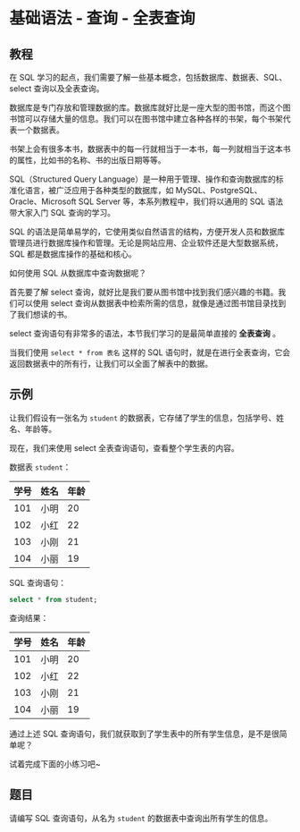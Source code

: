 # 基础语法 - 查询 - 全表查询

## 教程

在 SQL 学习的起点，我们需要了解一些基本概念，包括数据库、数据表、SQL、select 查询以及全表查询。

数据库是专门存放和管理数据的库。数据库就好比是一座大型的图书馆，而这个图书馆可以存储大量的信息。我们可以在图书馆中建立各种各样的书架，每个书架代表一个数据表。

书架上会有很多本书，数据表中的每一行就相当于一本书，每一列就相当于这本书的属性，比如书的名称、书的出版日期等等。

SQL（Structured Query Language）是一种用于管理、操作和查询数据库的标准化语言，被广泛应用于各种类型的数据库，如 MySQL、PostgreSQL、Oracle、Microsoft SQL Server 等，本系列教程中，我们将以通用的 SQL 语法带大家入门 SQL 查询的学习。

SQL 的语法是简单易学的，它使用类似自然语言的结构，方便开发人员和数据库管理员进行数据库操作和管理。无论是网站应用、企业软件还是大型数据系统，SQL 都是数据库操作的基础和核心。

如何使用 SQL 从数据库中查询数据呢？

首先要了解 select 查询，就好比是我们要从图书馆中找到我们感兴趣的书籍。我们可以使用 select 查询从数据表中检索所需的信息，就像是通过图书馆目录找到了我们想读的书。

select 查询语句有非常多的语法，本节我们学习的是最简单直接的 **全表查询** 。

当我们使用 `select * from 表名` 这样的 SQL 语句时，就是在进行全表查询，它会返回数据表中的所有行，让我们可以全面了解表中的数据。



## 示例

让我们假设有一张名为 `student` 的数据表，它存储了学生的信息，包括学号、姓名、年龄等。

现在，我们来使用 select 全表查询语句，查看整个学生表的内容。

数据表 `student`：


| 学号 | 姓名 | 年龄 |
| ---- | ---- | ---- |
| 101  | 小明 | 20   |
| 102  | 小红 | 22   |
| 103  | 小刚 | 21   |
| 104  | 小丽 | 19   |




SQL 查询语句：

```sql
select * from student;
```



查询结果：

| 学号 | 姓名 | 年龄 |
| ---- | ---- | ---- |
| 101  | 小明 | 20   |
| 102  | 小红 | 22   |
| 103  | 小刚 | 21   |
| 104  | 小丽 | 19   |



通过上述 SQL 查询语句，我们就获取到了学生表中的所有学生信息，是不是很简单呢？

试着完成下面的小练习吧~



## 题目

请编写 SQL 查询语句，从名为 `student` 的数据表中查询出所有学生的信息。

